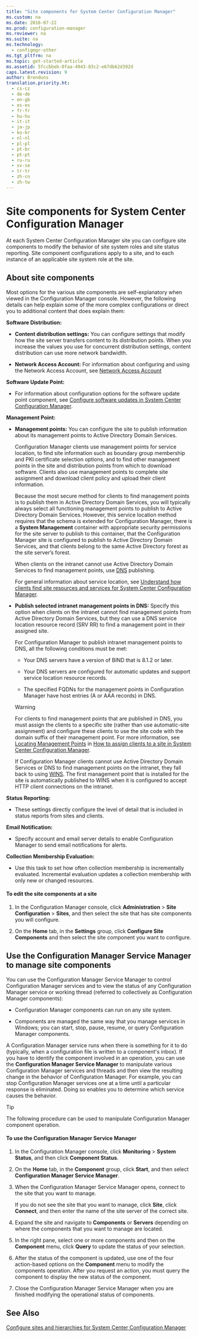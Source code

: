 ```yaml
---
title: "Site components for System Center Configuration Manager"
ms.custom: na
ms.date: 2016-07-22
ms.prod: configuration-manager
ms.reviewer: na
ms.suite: na
ms.technology: 
  - configmgr-other
ms.tgt_pltfrm: na
ms.topic: get-started-article
ms.assetid: 5fccbbeb-0faa-4943-83c2-e67db62d392d
caps.latest.revision: 9
author: Brenduns
translation.priority.ht: 
  - cs-cz
  - de-de
  - en-gb
  - es-es
  - fr-fr
  - hu-hu
  - it-it
  - ja-jp
  - ko-kr
  - nl-nl
  - pl-pl
  - pt-br
  - pt-pt
  - ru-ru
  - sv-se
  - tr-tr
  - zh-cn
  - zh-tw
---
```

# Site components for System Center Configuration Manager
At each System Center Configuration Manager site you can configure site components to modify the behavior of site system roles and site status reporting. Site component configurations apply to a site, and to each instance of an applicable site system role at the  site.  
  
## About site components  
 Most options for the various site components are self-explanatory when viewed in the Configuration Manager console. However, the following details can help explain some of the more complex configurations or direct you to additional content that does explain them:  
  
 **Software Distribution:**  
  
-   **Content distribution settings:**  You can configure settings that modify how the site server transfers content to its distribution points. When you increase the values you use for concurrent distribution settings, content distribution can use more network bandwidth.  
  
-   **Network Access Account:**  For information about configuring and using the Network Access Account, see [Network Access Account](../../../../core/plan-design/hierachy/manage-accounts-to-access-content.md#bkmk_NAA)  
  
 **Software Update Point:**  
  
-   For information about  configuration options for the software update point component, see [Configure software updates in System Center Configuration Manager](../../../../sup/deploy-use/configure-software-updates.md).  
  
 **Management  Point:**  
  
-   **Management points:** You can configure the site to publish information about its management points to Active Directory Domain Services.  
  
     Configuration Manager clients use management points for service location,  to find site information such as boundary group membership and PKI certificate selection options, and to find other management points in the site and distribution points from which to download software. Clients also use management points to complete site assignment and download client policy and upload their client information.  
  
     Because the most secure method for clients to find management points is to publish them in Active Directory Domain Services, you will typically always select all functioning management points to publish to Active Directory Domain Services. However, this service location method requires that the schema is extended for Configuration Manager, there is a **System Management** container with appropriate security permissions for the site server to publish to this container, that the Configuration Manager site is configured to publish to Active Directory Domain Services, and that clients belong to the same Active Directory forest as the site server’s forest.  
  
     When clients on the intranet cannot use Active Directory Domain Services to find management points, use [DNS](../../../../core/plan-design/hierachy/understand-how-clients-find-site-resources-and-services.md#bkmk_dns) publishing.  
  
     For general information about service location, see [Understand how clients find site resources and services for System Center Configuration Manager](../../../../core/plan-design/hierachy/understand-how-clients-find-site-resources-and-services.md).  
  
-   **Publish selected intranet management points in DNS:** Specify this option when clients on the intranet cannot find management points from Active Directory Domain Services, but they can use a DNS service location resource record (SRV RR) to find a management point in their assigned site.  
  
     For Configuration Manager to publish intranet management points to DNS, all the following conditions must be met:  
  
    -   Your DNS servers have a version of BIND that is 8.1.2 or later.  
  
    -   Your DNS servers are configured for automatic updates and support service location resource records.  
  
    -   The specified FQDNs for the management points in Configuration Manager have host entries (A or AAA records) in DNS.  
  
    > [!WARNING]  
    >  For clients to find management points that are published in DNS, you must assign the clients to a specific site (rather than use automatic-site assignment) and configure these clients to use the site code with the domain suffix of their management point. For more information, see  [Locating Management Points](../../../../core/clients/deploy/assign-clients-to-a-site.md#BKMK_LocatingMPs) in [How to assign clients to a site in System Center Configuration Manager](../../../../core/clients/deploy/assign-clients-to-a-site.md).  
  
     If Configuration Manager clients cannot use Active Directory Domain Services or DNS to find management points on the intranet, they fall back to using [WINS](../../../../core/plan-design/hierachy/understand-how-clients-find-site-resources-and-services.md#bkmk_wins). The first management point that is installed for the site is automatically published to WINS when it is configured to accept HTTP client connections on the intranet.  
  
 **Status Reporting:**  
  
-   These settings directly configure the level of detail that is included in status reports from sites and clients.  
  
 **Email Notification:**  
  
-   Specify account and email server details to enable Configuration Manager to send email notifications for alerts.  
  
 **Collection Membership Evaluation:**  
  
-   Use this task to set how often collection membership is incrementally evaluated. Incremental evaluation updates a collection membership with only new or changed resources.  
  
#### To edit the site components at a site  
  
1.  In the Configuration Manager console, click **Administration** > **Site Configuration** > **Sites**, and then select the site that has site components you will configure.  
  
2.  On the **Home** tab, in the **Settings** group, click **Configure Site Components** and then select the site component you want to configure.  
  
##  <a name="BKMK_ServiceMgr"></a> Use the Configuration Manager Service Manager to manage site components  
 You can use the Configuration Manager Service Manager to control Configuration Manager services and to view the status of any Configuration Manager service or working  thread (referred to collectively as Configuration Manager components):  
  
-   Configuration Manager components can run on any site system.  
  
-   Components are managed the same way that you manage services in Windows; you can start, stop, pause, resume, or query Configuration Manager components.  
  
 A Configuration Manager service runs when there is something for it to do (typically, when a configuration file is written to a component's inbox). If you have to identify the component involved in an operation, you can use the **Configuration Manager Service Manager** to manipulate various Configuration Manager services and threads and then view the resulting change in the behavior of Configuration Manager. For example, you can stop Configuration Manager services one at a time until a particular response is eliminated. Doing so enables you to determine which service causes the behavior.  
  
> [!TIP]  
>  The following procedure can be used to manipulate Configuration Manager component operation.  
  
#### To use the Configuration Manager Service Manager  
  
1.  In the Configuration Manager console, click **Monitoring** >  **System Status**, and then click **Component Status**.  
  
2.  On the **Home** tab, in the **Component** group, click **Start**, and then select **Configuration Manager Service Manager**.  
  
3.  When the Configuration Manager Service Manager opens, connect to the site that you want to manage.  
  
     If you do not see the site that you want to manage, click **Site**, click **Connect**, and then enter the name of the site server of the correct site.  
  
4.  Expand the site and navigate to **Components** or **Servers** depending on where the components that you want to manage are located.  
  
5.  In the right pane, select one or more components and then on the **Component** menu, click **Query** to update the status of your selection.  
  
6.  After the status of the component is updated, use one of the four action-based options on the **Component** menu to modify the components operation. After you request an action, you must query the component to display the new status of the component.  
  
7.  Close the Configuration Manager Service Manager when you are finished modifying the operational status of components.  
  
## See Also  
 [Configure sites and hierarchies for System Center Configuration Manager](../../../../core/servers/deploy/configure/configure-sites-and-hierarchies.md)
